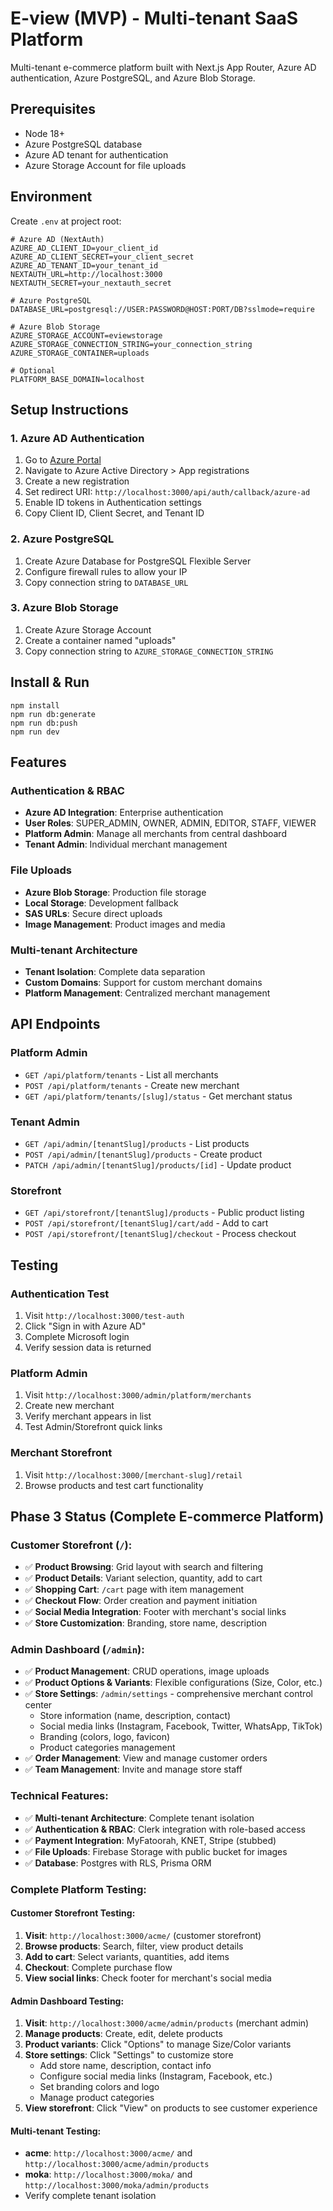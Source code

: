 # E-view (MVP) - Multi-tenant SaaS Platform

Multi-tenant e-commerce platform built with Next.js App Router, Azure AD authentication, Azure PostgreSQL, and Azure Blob Storage.

## Prerequisites
- Node 18+
- Azure PostgreSQL database
- Azure AD tenant for authentication
- Azure Storage Account for file uploads

## Environment
Create `.env` at project root:

```
# Azure AD (NextAuth)
AZURE_AD_CLIENT_ID=your_client_id
AZURE_AD_CLIENT_SECRET=your_client_secret
AZURE_AD_TENANT_ID=your_tenant_id
NEXTAUTH_URL=http://localhost:3000
NEXTAUTH_SECRET=your_nextauth_secret

# Azure PostgreSQL
DATABASE_URL=postgresql://USER:PASSWORD@HOST:PORT/DB?sslmode=require

# Azure Blob Storage
AZURE_STORAGE_ACCOUNT=eviewstorage
AZURE_STORAGE_CONNECTION_STRING=your_connection_string
AZURE_STORAGE_CONTAINER=uploads

# Optional
PLATFORM_BASE_DOMAIN=localhost
```

## Setup Instructions

### 1. Azure AD Authentication
1. Go to [Azure Portal](https://portal.azure.com)
2. Navigate to Azure Active Directory > App registrations
3. Create a new registration
4. Set redirect URI: `http://localhost:3000/api/auth/callback/azure-ad`
5. Enable ID tokens in Authentication settings
6. Copy Client ID, Client Secret, and Tenant ID

### 2. Azure PostgreSQL
1. Create Azure Database for PostgreSQL Flexible Server
2. Configure firewall rules to allow your IP
3. Copy connection string to `DATABASE_URL`

### 3. Azure Blob Storage
1. Create Azure Storage Account
2. Create a container named "uploads"
3. Copy connection string to `AZURE_STORAGE_CONNECTION_STRING`

## Install & Run

```
npm install
npm run db:generate
npm run db:push
npm run dev
```

## Features

### Authentication & RBAC
- **Azure AD Integration**: Enterprise authentication
- **User Roles**: SUPER_ADMIN, OWNER, ADMIN, EDITOR, STAFF, VIEWER
- **Platform Admin**: Manage all merchants from central dashboard
- **Tenant Admin**: Individual merchant management

### File Uploads
- **Azure Blob Storage**: Production file storage
- **Local Storage**: Development fallback
- **SAS URLs**: Secure direct uploads
- **Image Management**: Product images and media

### Multi-tenant Architecture
- **Tenant Isolation**: Complete data separation
- **Custom Domains**: Support for custom merchant domains
- **Platform Management**: Centralized merchant management

## API Endpoints

### Platform Admin
- `GET /api/platform/tenants` - List all merchants
- `POST /api/platform/tenants` - Create new merchant
- `GET /api/platform/tenants/[slug]/status` - Get merchant status

### Tenant Admin
- `GET /api/admin/[tenantSlug]/products` - List products
- `POST /api/admin/[tenantSlug]/products` - Create product
- `PATCH /api/admin/[tenantSlug]/products/[id]` - Update product

### Storefront
- `GET /api/storefront/[tenantSlug]/products` - Public product listing
- `POST /api/storefront/[tenantSlug]/cart/add` - Add to cart
- `POST /api/storefront/[tenantSlug]/checkout` - Process checkout

## Testing

### Authentication Test
1. Visit `http://localhost:3000/test-auth`
2. Click "Sign in with Azure AD"
3. Complete Microsoft login
4. Verify session data is returned

### Platform Admin
1. Visit `http://localhost:3000/admin/platform/merchants`
2. Create new merchant
3. Verify merchant appears in list
4. Test Admin/Storefront quick links

### Merchant Storefront
1. Visit `http://localhost:3000/[merchant-slug]/retail`
2. Browse products and test cart functionality

## Phase 3 Status (Complete E-commerce Platform)

### **Customer Storefront** (`/`):
- ✅ **Product Browsing**: Grid layout with search and filtering
- ✅ **Product Details**: Variant selection, quantity, add to cart
- ✅ **Shopping Cart**: `/cart` page with item management
- ✅ **Checkout Flow**: Order creation and payment initiation
- ✅ **Social Media Integration**: Footer with merchant's social links
- ✅ **Store Customization**: Branding, store name, description

### **Admin Dashboard** (`/admin`):
- ✅ **Product Management**: CRUD operations, image uploads
- ✅ **Product Options & Variants**: Flexible configurations (Size, Color, etc.)
- ✅ **Store Settings**: `/admin/settings` - comprehensive merchant control center
  - Store information (name, description, contact)
  - Social media links (Instagram, Facebook, Twitter, WhatsApp, TikTok)
  - Branding (colors, logo, favicon)
  - Product categories management
- ✅ **Order Management**: View and manage customer orders
- ✅ **Team Management**: Invite and manage store staff

### **Technical Features**:
- ✅ **Multi-tenant Architecture**: Complete tenant isolation
- ✅ **Authentication & RBAC**: Clerk integration with role-based access
- ✅ **Payment Integration**: MyFatoorah, KNET, Stripe (stubbed)
- ✅ **File Uploads**: Firebase Storage with public bucket for images
- ✅ **Database**: Postgres with RLS, Prisma ORM

### **Complete Platform Testing**:

#### **Customer Storefront Testing**:
1. **Visit**: `http://localhost:3000/acme/` (customer storefront)
2. **Browse products**: Search, filter, view product details
3. **Add to cart**: Select variants, quantities, add items
4. **Checkout**: Complete purchase flow
5. **View social links**: Check footer for merchant's social media

#### **Admin Dashboard Testing**:
1. **Visit**: `http://localhost:3000/acme/admin/products` (merchant admin)
2. **Manage products**: Create, edit, delete products
3. **Product variants**: Click "Options" to manage Size/Color variants
4. **Store settings**: Click "Settings" to customize store
   - Add store name, description, contact info
   - Configure social media links (Instagram, Facebook, etc.)
   - Set branding colors and logo
   - Manage product categories
5. **View storefront**: Click "View" on products to see customer experience

#### **Multi-tenant Testing**:
- **acme**: `http://localhost:3000/acme/` and `http://localhost:3000/acme/admin/products`
- **moka**: `http://localhost:3000/moka/` and `http://localhost:3000/moka/admin/products`
- Verify complete tenant isolation

